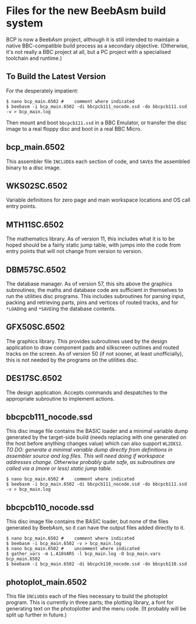 # Files for the new BeebAsm build system #

BCP is now a BeebAsm project, although it is still intended to maintain a native BBC-compatible build process as a secondary objective.  (Otherwise, it's not
really a BBC project at all, but a PC project with a specialised toolchain and runtime.)

## To Build the Latest Version ##
For the desperately impatient:
```
$ nano bcp_main.6502 #    comment where indicated
$ beebasm -i bcp_main.6502 -di bbcpcb111_nocode.ssd -do bbcpcb111.ssd -v > bcp_main.log
```
Then mount and boot `bbcpcb111.ssd` in a BBC Emulator, or transfer the disc image to a real floppy disc and boot in a real BBC Micro.

## bcp_main.6502 ##
This assembler file `INCLUDE`s each section of code, and `SAVE`s the assembled binary to a disc image.  

## WKS02SC.6502 ##
Variable definitions for zero page and main workspace locations and OS call entry points.

## MTH11SC.6502 ##
The mathematics library.  As of version 11, this includes what it is to be hoped should be a fairly static jump table, with jumps into the code from entry points that will not change from version to version.

## DBM57SC.6502 ##
The database manager.  As of version 57, this sits above the graphics subroutines; the maths and database code are sufficient in themselves to run the utilities disc programs.  This includes subroutines for parsing input, packing and retrieving parts, pins and vertices of routed tracks, and for `*LOAD`ing and `*SAVE`ing the database contents.

## GFX50SC.6502 ##
The graphics library.  This provides subroutines used by the design application to draw component pads and silkscreen outlines and routed tracks on the screen.  As of version 50  (if not sooner, at least unofficially),  this is not needed by the programs on the utilities disc.

## DES17SC.6502 ##
The design application.  Accepts commands and despatches to the appropriate subroutine to implement actions.  

## bbcpcb111_nocode.ssd ##
This disc image file contains the BASIC loader and a minimal variable dump generated by the target-side build  (needs replacing with one generated on the host before anything changes value)  which can also support `WL2DES2`.  _TO DO: generate a minimal variable dump directly from definitions in assembler source and log files.  This will need doing if workspace addresses change.  Otherwise probably quite safe, as subroutines are called via a  (more or less)  static jump table._

```
$ nano bcp_main.6502 #    comment where indicated
$ beebasm -i bcp_main.6502 -di bbcpcb111_nocode.ssd -do bbcpcb111.ssd -v > bcp_main.log
```

## bbcpcb110_nocode.ssd ##
This disc image file contains the BASIC loader, but none of the files generated by BeebAsm, so it can have the output files added directly to it.

```
$ nano bcp_main.6502 #    comment where indicated
$ beebasm -i bcp_main.6502 -v > bcp_main.log
$ nano bcp_main.6502 #    uncomment where indicated
$ gather_vars -m L.A16VARS -l bcp_main.log -O bcp_main.vars bcp_main.6502
$ beebasm -i bcp_main.6502 -di bbcpcb110_nocode.ssd -do bbcpcb110.ssd
```

## photoplot_main.6502 ##
This file `INCLUDE`s each of the files necessary to build the photoplot program.  This is currently in three parts; the plotting library, a font for generating text on the photoplotter and the menu code.  (It probably will be split up further in future.)
